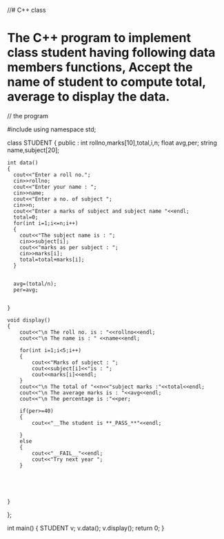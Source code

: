 //# C++ class
<h1>The C++ program to implement class student having following data members functions, Accept the name of student to compute total, average to display the data.</h1>
// the program
<p>
 #include<iostream>
using namespace std;

class STUDENT
{
 public :
 	int rollno,marks[10],total,i,n;
	float avg,per;
	string name,subject[20];
	
	int data()
	{
	  cout<<"Enter a roll no.";
	  cin>>rollno;
	  cout<<"Enter your name : ";
	  cin>>name;
	  cout<<"Enter a no. of subject ";
	  cin>>n;
	  cout<<"Enter a marks of subject and subject name "<<endl;
	  total=0;
	  for(int i=1;i<=n;i++)
	  {
	  	cout<<"The subject name is : ";
	  	cin>>subject[i];
	    cout<<"marks as per subject : ";
	  	cin>>marks[i];
	  	total=total+marks[i];
	  }
	  
	  
	  avg=(total/n);
	  per=avg;
	
	  
	}
	
	void display()
	{
		cout<<"\n The roll no. is : "<<rollno<<endl;
		cout<<"\n The name is : " <<name<<endl;
		
		for(int i=1;i<5;i++)
		{
			cout<<"Marks of subject : ";
			cout<<subject[i]<<"is : ";
			cout<<marks[i]<<endl;
		}
		cout<<"\n The total of "<<n<<"subject marks :"<<total<<endl;
		cout<<"\n The average marks is : "<<avg<<endl;
		cout<<"\n The percentage is :"<<per;
		
		if(per>=40)
		{
		    cout<<"__The student is **_PASS_**"<<endl;
		    
		}
		else
		{
		    cout<<"__FAIL__"<<endl;
		    cout<<"Try next year ";
		}
		
		
		
		
		
	}
};

int main()
{
	STUDENT v;
	v.data();
	v.display();
	return 0;
}
  </p>
